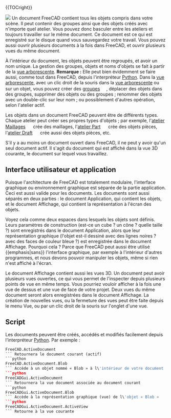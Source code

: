 





{{TOCright}}

![](images/Screenshot_treeview.jpg ) Un document FreeCAD contient tous les objets compris dans votre scène. Il peut contenir des groupes ainsi que des objets créés avec n\'importe quel atelier. Vous pouvez donc basculer entre les ateliers et toujours travailler sur le même document. Ce document est ce qui est enregistré sur le disque quand vous sauvegardez votre travail. Vous pouvez aussi ouvrir plusieurs documents à la fois dans FreeCAD, et ouvrir plusieurs vues du même document.

À l\'intérieur du document, les objets peuvent être regroupés, et avoir un nom unique. La gestion des groupes, objets et noms d\'objets se fait à partir de la [vue arborescente](Tree_view/fr.md). **Remarque :** Elle peut bien évidemment se faire aussi, comme tout dans FreeCAD, depuis l\'interpréteur [Python](Python/fr.md). Dans la [vue arborescente](Tree_view/fr.md), avec un clic droit de la souris dans la [vue arborescente](Tree_view/fr.md) ou sur un objet, vous pouvez créer des [groupes](Std_Group/fr.md) <img alt="" src=images/Std_Group.svg  style="width:16px;">, déplacer des objets dans des groupes, supprimer des objets ou des groupes ; renommer des objets avec un double-clic sur leur nom ; ou possiblement d\'autres opération, selon l\'atelier actif.

Les objets dans un document FreeCAD peuvent être de différents types. Chaque atelier peut créer ses propres types d\'objets ; par exemple, l\'[atelier Maillages](Mesh_Workbench/fr.md) <img alt="" src=images/Workbench_Mesh.svg  style="width:16px;"> crée des maillages, l\'[atelier Part](Part_Workbench/fr.md) <img alt="" src=images/Workbench_Part.svg  style="width:16px;"> crée des objets pièces, l\'[atelier Draft](Draft_Workbench/fr.md) <img alt="" src=images/Workbench_Draft.svg  style="width:16px;"> crée aussi des objets pièces, etc.

S\'il y a au moins un document ouvert dans FreeCAD, il ne peut y avoir qu\'un seul document actif. Il s\'agit du document qui est affiché dans la vue 3D courante, le document sur lequel vous travaillez.

## Interface utilisateur et application 

Puisque l\'architecture de FreeCAD est totalement modulaire, l\'interface graphique ou environnement graphique est séparée de la partie application. Ceci est aussi valide pour les documents. Les documents sont aussi séparés en deux parties : le document Application, qui contient les objets, et le document Affichage, qui contient la représentation à l\'écran des objets.

Voyez cela comme deux espaces dans lesquels les objets sont définis. Leurs paramètres de construction (est-ce un cube ? un cône ? quelle taille ?) sont enregistrés dans le document Application, alors que leur représentation graphique (l\'objet est-il dessiné avec des lignes noires ? avec des faces de couleur bleue ?) est enregistrée dans le document Affichage. Pourquoi cela ? Parce que FreeCAD peut aussi être utilisé {{emphasis|sans}} l\'interface graphique, par exemple à l\'intérieur d\'autres programmes, et nous devons pouvoir manipuler les objets, même si rien n\'est affiché à l\'écran.

Le document Affichage contient aussi les vues 3D. Un document peut avoir plusieurs vues ouvertes, ce qui vous permet de l\'inspecter depuis plusieurs points de vue en même temps. Vous pourriez vouloir afficher à la fois une vue de dessus et une vue de face de votre projet. Deux vues du même document seront alors enregistrées dans le document Affichage. La création de nouvelles vues, ou la fermeture des vues peut être faite depuis le menu Vue, ou par un clic droit de la souris sur l\'onglet d\'une vue.

## Script

Les documents peuvent être créés, accédés et modifiés facilement depuis l\'interpréteur [Python](Python/fr.md). Par exemple : 
```python
FreeCAD.ActiveDocument
``` Retournera le document courant (actif) 
```python
FreeCAD.ActiveDocument.Blob
``` Accède à un objet nommé « Blob » à l\'intérieur de votre document 
```python
FreeCADGui.ActiveDocument
``` Retournera la vue document associée au document courant 
```python
FreeCADGui.ActiveDocument.Blob
``` Accède à la représentation graphique (vue) de l\'objet « Blob » 
```python
FreeCADGui.ActiveDocument.ActiveView
``` Retourne à la vue courante






